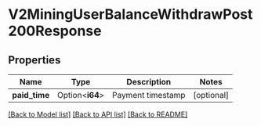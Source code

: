 # V2MiningUserBalanceWithdrawPost200Response

## Properties

Name | Type | Description | Notes
------------ | ------------- | ------------- | -------------
**paid_time** | Option<**i64**> | Payment timestamp | [optional]

[[Back to Model list]](../README.md#documentation-for-models) [[Back to API list]](../README.md#documentation-for-api-endpoints) [[Back to README]](../README.md)


